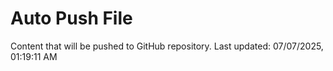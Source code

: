 # Auto Push File

Content that will be pushed to GitHub repository.
Last updated: 07/07/2025, 01:19:11 AM
